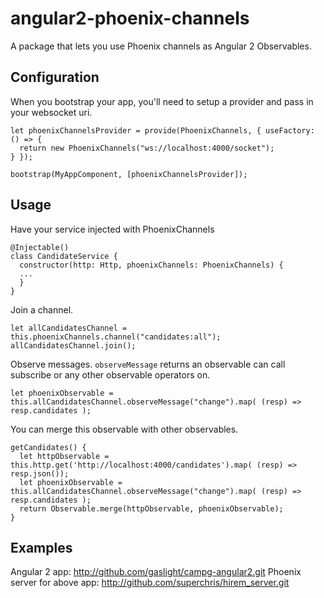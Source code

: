 # angular2-phoenix-channels

A package that lets you use Phoenix channels as Angular 2 Observables.

## Configuration

When you bootstrap your app, you'll need to setup a provider and pass
in your websocket uri.

```
let phoenixChannelsProvider = provide(PhoenixChannels, { useFactory: () => {
  return new PhoenixChannels("ws://localhost:4000/socket");
} });

bootstrap(MyAppComponent, [phoenixChannelsProvider]);
```

## Usage

Have your service injected with PhoenixChannels

```
@Injectable()
class CandidateService {
  constructor(http: Http, phoenixChannels: PhoenixChannels) {
  ...
  }
}
```

Join a channel.

```
let allCandidatesChannel = this.phoenixChannels.channel("candidates:all");
allCandidatesChannel.join();
```

Observe messages. `observeMessage` returns an observable can call subscribe
or any other observable operators on.
```
let phoenixObservable = this.allCandidatesChannel.observeMessage("change").map( (resp) => resp.candidates );
```

You can merge this observable with other observables.

```
getCandidates() {
  let httpObservable = this.http.get('http://localhost:4000/candidates').map( (resp) => resp.json());
  let phoenixObservable = this.allCandidatesChannel.observeMessage("change").map( (resp) => resp.candidates );
  return Observable.merge(httpObservable, phoenixObservable);
}
```

## Examples
Angular 2 app: http://github.com/gaslight/campg-angular2.git
Phoenix server for above app: http://github.com/superchris/hirem_server.git

